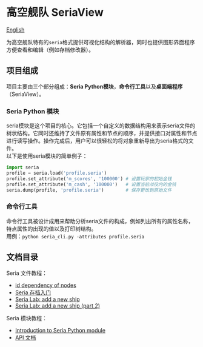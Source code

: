 # 高空舰队 SeriaView

[English](README.md)

为高空舰队特有的`seria`格式提供可视化结构的解析器，同时也提供图形界面程序方便查看和编辑（例如存档修改器）。

## 项目组成

项目主要由三个部分组成：**Seria Python模块**，**命令行工具**以及**桌面端程序** （SeriaView）。

### Seria Python 模块

seria模块是这个项目的核心。它包括一个自定义的数据结构用来表示seria文件的树状结构。它同时还维持了文件原有属性和节点的顺序，并提供接口对属性和节点进行读写操作。操作完成后，用户可以很轻松的将对象重新导出为seria格式的文件。  
以下是使用seria模块的简单例子：

```python
import seria
profile = seria.load('profile.seria')
profile.set_attribute('m_scores', '100000') # 设置玩家的初始金钱
profile.set_attribute('m_cash', '100000')   # 设置当前战役内的金钱
seria.dump(profile, 'profile.seria')        # 保存更改到原始文件
```

### 命令行工具

命令行工具被设计成用来帮助分析seria文件的构成，例如列出所有的属性名称，特点属性的出现的值以及打印树结构。  
用例：`python seria_cli.py -attributes profile.seria`

## 文档目录

Seria 文件教程：

- [id dependency of nodes](docs/id%20dependency%20of%20nodes.md)
- [Seria 存档入门](docs/Introduction%20to%20Seria%20profile%20structure.zh-cn.md)
- [Seria Lab: add a new ship](docs/Seria%20Lab%20-%20add%20a%20new%20ship.ipynb)
- [Seria Lab: add a new ship (part 2)](docs/Seria%20Lab%20-%20add%20a%20new%20ship%20part2.ipynb)

Seria 模块教程：

- [Introduction to Seria Python module](docs/Introduction%20to%20seria%20Python%20module.md)
- [API 文档](https://html-preview.github.io/?url=https://github.com/DKAMX/HighFleet-SeriaView/blob/main/docs/seria.html)
